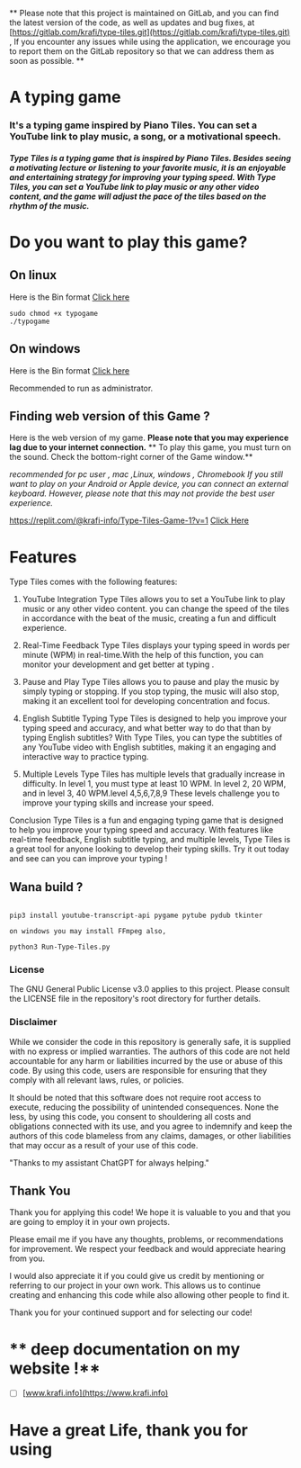 ** Please note that this project is maintained on GitLab, and you can find the latest version of the code, as well as updates and bug fixes, at [https://gitlab.com/krafi/type-tiles.git](https://gitlab.com/krafi/type-tiles.git) , If you encounter any issues while using the application, we encourage you to report them on the GitLab repository so that we can address them as soon as possible. **

# A typing game

### It's a typing game inspired by Piano Tiles. You can set a YouTube link to play music, a song, or a motivational speech.

##### Type Tiles is a typing game that is inspired by Piano Tiles. Besides seeing a motivating lecture or listening to your favorite music, it is an enjoyable and entertaining strategy for improving your typing speed. With Type Tiles, you can set a YouTube link to play music or any other video content, and the game will adjust the pace of the tiles based on the rhythm of the music.

# Do you want to play this game?

## On linux 
Here is the Bin format [Click here](https://drive.google.com/file/d/1dgcf28I7uZ6pA7EiYkn8ksuLnbw6gB1g/view?usp=sharing)

```
sudo chmod +x typogame
./typogame

```
## On windows
Here is the Bin format [Click here](https://drive.google.com/file/d/1VUsLeqsocYaWnmE3UqSsh3glnRwmmVzL/view?usp=share_link) 

Recommended to run as administrator.


## Finding web version of this Game ?
Here is the web version of my game. 
**Please note that you may experience lag due to your internet connection.**
** To play this game, you must turn on the sound. Check the bottom-right corner of the Game window.**


_recommended for pc user , mac ,Linux, windows , Chromebook_
_If you still want to play on your Android or Apple device, you can connect an external keyboard. However, please note that this may not provide the best user experience._

https://replit.com/@krafi-info/Type-Tiles-Game-1?v=1 [Click Here](https://replit.com/@krafi-info/Type-Tiles-Game-1?v=1)


# Features

 Type Tiles comes with the following features:

1. YouTube Integration
Type Tiles allows you to set a YouTube link to play music or any other video content. you can change the speed of the tiles in accordance with the beat of the music, creating a fun and difficult experience.

2. Real-Time Feedback
Type Tiles displays your typing speed in words per minute (WPM) in real-time.With the help of this function, you can monitor your development and get better at typing .

3. Pause and Play
Type Tiles allows you to pause and play the music by simply typing or stopping. If you stop typing, the music will also stop, making it an excellent tool for developing concentration and focus.

4. English Subtitle Typing
Type Tiles is designed to help you improve your typing speed and accuracy, and what better way to do that than by typing English subtitles? With Type Tiles, you can type the subtitles of any YouTube video with English subtitles, making it an engaging and interactive way to practice typing.

5. Multiple Levels
Type Tiles has multiple levels that gradually increase in difficulty. In level 1, you must type at least 10 WPM. In level 2, 20 WPM, and in level 3, 40 WPM.level 4,5,6,7,8,9 These levels challenge you to improve your typing skills and increase your speed.

Conclusion
Type Tiles is a fun and engaging typing game that is designed to help you improve your typing speed and accuracy. With features like real-time feedback, English subtitle typing, and multiple levels, Type Tiles is a great tool for anyone looking to develop their typing skills. Try it out today and see can you can improve your typing !


## Wana build ?

```

pip3 install youtube-transcript-api pygame pytube pydub tkinter 

on windows you may install FFmpeg also,
```

```
python3 Run-Type-Tiles.py
```



### License
The GNU General Public License v3.0 applies to this project. Please consult the LICENSE file in the repository's root directory for further details.

### Disclaimer
While we consider the code in this repository is generally safe, it is supplied with no express or implied warranties. The authors of this code are not held accountable for any harm or liabilities incurred by the use or abuse of this code. By using this code, users are responsible for ensuring that they comply with all relevant laws, rules, or policies.

It should be noted that this software does not require root access to execute, reducing the possibility of unintended consequences. None the less, by using this code, you consent to shouldering all costs and obligations connected with its use, and you agree to indemnify and keep the authors of this code blameless from any claims, damages, or other liabilities that may occur as a result of your use of this code.

"Thanks to my assistant ChatGPT for always helping."



## Thank You
Thank you for applying this code! We hope it is valuable to you and that you are going to employ it in your own projects.

Please email me if you have any thoughts, problems, or recommendations for improvement. We respect your feedback and would appreciate hearing from you.

I would also appreciate it if you could give us credit by mentioning or referring to our project in your own work. This allows us to continue creating and enhancing this code while also allowing other people to find it.

Thank you for your continued support and for selecting our code!

# ** deep documentation on my website !**

- [ ] [www.krafi.info](https://www.krafi.info)


# Have a great Life, thank you for using 
